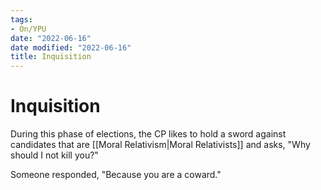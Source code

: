 ```yaml
---
tags:
- On/YPU
date: "2022-06-16"
date modified: "2022-06-16"
title: Inquisition
---
```


# Inquisition
During this phase of elections, the CP likes to hold a sword against candidates that are [[Moral Relativism|Moral Relativists]] and asks, "Why should I not kill you?"

Someone responded, "Because you are a coward."
